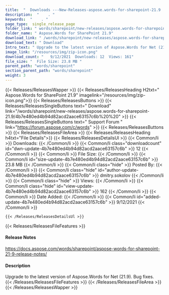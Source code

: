```yaml
---
title:  "  Downloads ---New-Releases-aspose.words-for-sharepoint-21.9 . " 
description:  "    . " 
keywords:  "    . " 
page_type:  single_release_page
folder_link: " words/sharepoint/new-releases/aspose.words-for-sharepoint-21.9/"
folder_name: " Aspose.Words for SharePoint 21.9"
download_link: " /words/sharepoint/new-releases/aspose.words-for-sharepoint-21.9/4b7e480ed4b94d82acd2aace63157c6b"
download_text: " Download"
Intro_text: " Upgrade to the latest version of Aspose.Words for Net (21.9). Bug fixes."
image_link: "/resources/img/zip-icon.png"
download_count: "   9/12/2021  Downloads: 12  Views: 161"
file_size: "  File Size: 23.8 MB "
parent_path: "words/sharepoint"
section_parent_path: "words/sharepoint"
weight: 3 
---
```


{{< Releases/ReleasesWapper >}}
  {{< Releases/ReleasesHeading H2txt=" Aspose.Words for SharePoint 21.9" imagelink="/resources/img/zip-icon.png">}}
  {{< Releases/ReleasesButtons >}}
    {{< Releases/ReleasesSingleButtons text=" Download" link="/words/sharepoint/new-releases/aspose.words-for-sharepoint-21.9/4b7e480ed4b94d82acd2aace63157c6b%20%20" >}}
    {{< Releases/ReleasesSingleButtons text=" Support Forum " link="https://forum.aspose.com/c/words" >}}
  {{< Releases/ReleasesButtons >}}
  {{< Releases/ReleasesFileArea >}}
    {{< Releases/ReleasesHeading h4txt="File Details">}}
    {{< Releases/ReleasesDetailsUl >}}
            {{< Common/li  >}} Downloads: {{< /Common/li >}} 
      {{< Common/li class="downloadcount" id="dwn-update-4b7e480ed4b94d82acd2aace63157c6b" >}} 12 {{< /Common/li >}} 
      {{< Common/li  >}} File Size: {{< /Common/li >}} 
      {{< Common/li id="size-update-4b7e480ed4b94d82acd2aace63157c6b" >}} 23.8 MB {{< /Common/li >}} 
      {{< Common/li  class="hide" >}} Posted By: {{< /Common/li >}} 
      {{< Common/li class="hide" id="author-update-4b7e480ed4b94d82acd2aace63157c6b" >}} dmitry.sokolov {{< /Common/li >}} 
      {{< Common/li class="hide"  >}} Views: {{< /Common/li >}} 
      {{< Common/li class="hide" id="view-update-4b7e480ed4b94d82acd2aace63157c6b" >}} 162 {{< /Common/li >}} 
      {{< Common/li  >}} Date Added: {{< /Common/li >}} 
      {{< Common/li id="added-update-4b7e480ed4b94d82acd2aace63157c6b" >}} 9/12/2021 {{< /Common/li >}} 

    {{< /Releases/ReleasesDetailsUl >}}

  {{< Releases/ReleasesFileFeatures >}}
      <h4>Release Notes</h4><div><a href="https://docs.aspose.com/words/sharepoint/aspose-words-for-sharepoint-21-9-release-notes/">https://docs.aspose.com/words/sharepoint/aspose-words-for-sharepoint-21-9-release-notes/</a></div><h4>Description</h4><div class="HTMLDescription">Upgrade to the latest version of Aspose.Words for Net (21.9). Bug fixes.</div>
  {{< /Releases/ReleasesFileFeatures >}}
 {{< /Releases/ReleasesFileArea >}}
{{< /Releases/ReleasesWapper >}}


